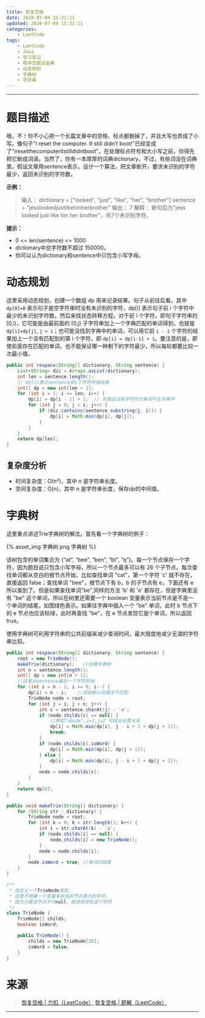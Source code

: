 ```yaml
---
title: 恢复空格
date: 2020-07-09 15:31:11
updated: 2020-07-09 15:31:11
categories:
    - LeetCode
tags:
    - LeetCode
    - Java
    - 学习笔记
    - 程序员面试金典
    - 动态规划
    - 字典树
    - 字符串
---
```

---

# 题目描述

哦，不！你不小心把一个长篇文章中的空格、标点都删掉了，并且大写也弄成了小写。像句子"I reset the computer. It still didn’t boot!"已经变成了"iresetthecomputeritstilldidntboot"。在处理标点符号和大小写之前，你得先把它断成词语。当然了，你有一本厚厚的词典dictionary，不过，有些词没在词典里。假设文章用sentence表示，设计一个算法，把文章断开，要求未识别的字符最少，返回未识别的字符数。

**示例：**

> 输入：
> dictionary = ["looked", "just", "like", "her", "brother"]
> sentence = "jesslookedjustliketimherbrother"
> 输出： 7
> 解释： 断句后为"jess looked just like tim her brother"，共7个未识别字符。

**提示：**
* 0 <= len(sentence) <= 1000
* dictionary中总字符数不超过 150000。
* 你可以认为dictionary和sentence中只包含小写字母。

<!-- more -->

# 动态规划

这里采用动态规划，创建一个数组 dp 用来记录结果。句子从前往后看，其中 `dp[0]=0` 表示句子是空字符串时没有未识别的字符，dp[i] 表示句子前 i 个字符中最少的未识别字符数。然后来找状态转移方程。对于前 i 个字符，即句子字符串的 [0,i)，它可能是由最前面的 [0,j) 子字符串加上一个字典匹配的单词得到，也就是 `dp[i]=dp[j]`, `j < i`；也可能没找到字典中的单词，可以用它前 `i - 1` 个字符的结果加上一个没有匹配到的第 i 个字符，即 `dp[i] = dp[i-1] + 1`。要注意的是，即使前面存在匹配的单词，也不能保证哪一种剩下的字符最少，所以每轮都要比较一次最小值。

```java
public int respace(String[] dictionary, String sentence) {
    List<String> dic = Arrays.asList(dictionary);
    int len = sentence.length();
    // dp[i]表示sentence前i个字符所得结果
    int[] dp = new int[len + 1];
    for (int i = 1; i <= len; i++) {
        dp[i] = dp[i - 1] + 1;  // 先假设当前字符作为单词不在字典中
        for (int j = 0; j < i; j++) {
            if (dic.contains(sentence.substring(j, i))) {
                dp[i] = Math.min(dp[i], dp[j]);
            }
        }
    }
    return dp[len];
}
```

## 复杂度分析

* 时间复杂度：Ο(n²)，其中 n 是字符串长度。
* 空间复杂度：O(n)，其中 n 是字符串长度，保存dp的中间值。

# 字典树

这里重点讲述Trie字典树的解法。首先看一个字典树的例子：

{% asset_img 字典树.png 字典树 %}

该树包含的单词集合为 {“at”, “bee”, “ben”, “bt”, “q”}。每一个节点保存一个字符，因为题目说只包含小写字母，所以一个节点最多可以有 26 个子节点。每次查找单词都从空白的根节点开始，比如查找单词 "cat"，第一个字符 'c' 就不存在，直接返回 false；查找单词 "bee"，根节点下有 b，b 的子节点有 e，下面还有 e 所以查到了。但是如果查找单词"be",同样的方法 'b' 和 'e' 都存在，但是字典里没有 "be" 这个单词，所以在树里还需要一个 boolean 变量表示当前节点是不是一个单词的结尾，如图绿色表示。如果往字典中插入一个 "be" 单词，此时 b 节点下的 e 节点也应该标绿，此时再查找 "be"，在 e 节点发现它是个单词，所以返回 true。

使用字典树可利用字符串的公共前缀来减少查询时间，最大限度地减少无谓的字符串比较。

```java
public int respace(String[] dictionary, String sentence) {
    root = new TrieNode();
    makeTrie(dictionary);   //创建字典树
    int n = sentence.length();
    int[] dp = new int[n + 1];
    //这里从sentence最后一个字符开始
    for (int i = n - 1; i >= 0; i--) {
        dp[i] = n - i;    //初始默认后面全不匹配
        TrieNode node = root;
        for (int j = i; j < n; j++) {
            int c = sentence.charAt(j) - 'a';
            if (node.childs[c] == null) {
                //例如"abcde",i=1,j=2 可找出长度关系
                dp[i] = Math.min(dp[i], j - i + 1 + dp[j + 1]);
                break;
            }
            if (node.childs[c].isWord) {
                dp[i] = Math.min(dp[i], dp[j + 1]);
            } else {
                dp[i] = Math.min(dp[i], j - i + 1 + dp[j + 1]);
            }
            node = node.childs[c];
        }
    }
    return dp[0];
}

public void makeTrie(String[] dictionary) {
    for (String str : dictionary) {
        TrieNode node = root;
        for (int k = 0; k < str.length(); k++) {
            int i = str.charAt(k) - 'a';
            if (node.childs[i] == null) {
                node.childs[i] = new TrieNode();
            }
            node = node.childs[i];
        }
        node.isWord = true; //单词的结尾
    }
}

/**
 * 自定义一个TrieNode类型。
 * 这里不用建一个变量来存当前节点表示的字符，
 * 因为只要该节点不为null，就说明存在这个字符
 */
class TrieNode {
    TrieNode[] childs;
    boolean isWord;

    public TrieNode() {
        childs = new TrieNode[26];
        isWord = false;
    }
}
```

# 来源

> [恢复空格 | 力扣（LeetCode）][1]
> [恢复空格 | 题解（LeetCode）][2]

---

[1]: https://leetcode-cn.com/problems/re-space-lcci/ "恢复空格 | 力扣（LeetCode）"
[2]: https://leetcode-cn.com/problems/re-space-lcci/solution/cong-bao-li-ru-shou-you-hua-yi-ji-triezi-dian-shu-/ "恢复空格 | 题解（LeetCode）"
